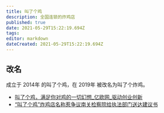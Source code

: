 ```yaml
---
title: 叫了个鸡
description: 全国连锁的炸鸡店
published: true
date: 2021-05-29T15:22:19.694Z
tags: 
editor: markdown
dateCreated: 2021-05-29T15:22:19.694Z
---
```


## 改名

成立于 2014年 的叫了个鸡，在 2019年 被改名为叫了个炸鸡。

+ [叫了个鸡，满足你对鸡的一切幻想_亿欧网_驱动创业创新](https://web.archive.org/web/20160404200129/http://www.iyiou.com/p/14616)
+ [“叫了个鸡”炸鸡店名称惹争议南关检察院给执法部门送达建议书](https://web.archive.org/web/20200613113217/http://enews.xwh.cn/shtml/xwhb/20190823/345751.shtml)
